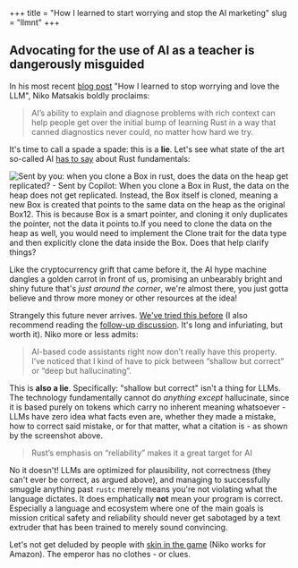 +++
title = "How I learned to start worrying and stop the AI marketing"
slug = "llmnt"
+++
## Advocating for the use of AI as a teacher is dangerously misguided

In his most recent [blog post](https://smallcultfollowing.com/babysteps/blog/2025/02/10/love-the-llm/) "How I learned to stop worrying and love the LLM", Niko Matsakis boldly proclaims:

> AI’s ability to explain and diagnose problems with rich context can help people get over the initial bump of learning Rust in a way that canned diagnostics never could, no matter how hard we try.

It's time to call a spade a spade: this is a **lie**. Let's see what state of the art so-called AI [has to say](https://mastodon.online/@jeancf/113560582675169102) about Rust fundamentals:

![Sent by you: when you clone a Box in rust, does the data on the heap get replicated? - Sent by Copilot: When you clone a Box in Rust, the data on the heap does not get replicated. Instead, the Box itself is cloned, meaning a new Box is created that points to the same data on the heap as the original Box12. This is because Box is a smart pointer, and cloning it only duplicates the pointer, not the data it points to.If you need to clone the data on the heap as well, you would need to implement the Clone trait for the data type and then explicitly clone the data inside the Box. Does that help clarify things?](../box-lol.png)

Like the cryptocurrency grift that came before it, the AI hype machine dangles a golden carrot in front of us, promising an unbearably bright and shiny future that's *just around the corner*, we're almost there, you just gotta believe and throw more money or other resources at the idea!

Strangely this future never arrives. [We've tried this before](https://github.com/mdn/yari/issues/9208) (I also recommend reading the [follow-up discussion](https://github.com/mdn/yari/issues/9230). It's long and infuriating, but worth it). Niko more or less admits:

> AI-based code assistants right now don’t really have this property. I’ve noticed that I kind of have to pick between “shallow but correct” or “deep but hallucinating”.

This is **also a lie**. Specifically: "shallow but correct" isn't a thing for LLMs. The technology fundamentally cannot do *anything except* hallucinate, since it is based purely on tokens which carry no inherent meaning whatsoever - LLMs have zero idea what facts even are, whether they made a mistake, how to correct said mistake, or for that matter, what a citation is - as shown by the screenshot above. 

> Rust’s emphasis on “reliability” makes it a great target for AI

No it doesn't! LLMs are optimized for plausibility, not correctness (they can't ever be correct, as argued above), and managing to successfully smuggle anything past `rustc` merely means you're not violating what the language dictates. It does emphatically **not** mean your program is correct. Especially a language and ecosystem where one of the main goals is mission critical safety and reliability should never get sabotaged by a text extruder that has been trained to merely sound convincing.

Let's not get deluded by people with [skin in the game](https://aws.amazon.com/ai/) (Niko works for Amazon). 
The emperor has no clothes - or clues.
